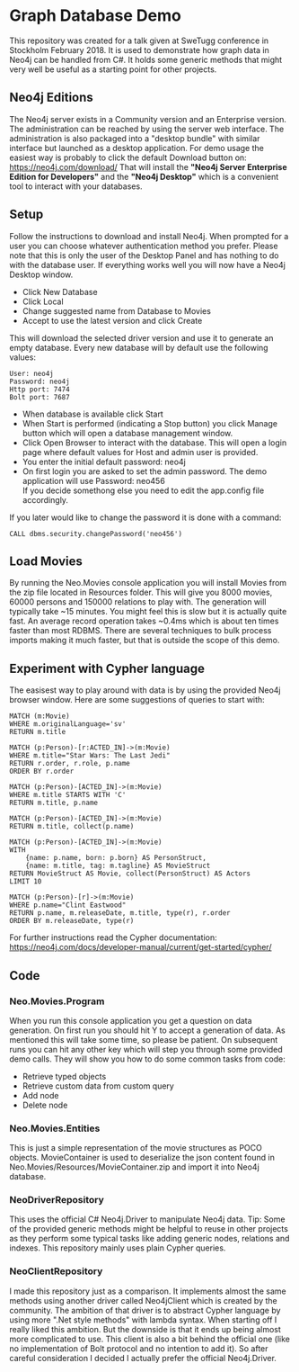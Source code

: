 # Graph Database Demo
This repository was created for a talk given at SweTugg conference in Stockholm February 2018. It is used to demonstrate how graph data in Neo4j can be handled from C#. It holds some generic methods that might very well be useful as a starting point for other projects.


## Neo4j Editions
The Neo4j server exists in a Community version and an Enterprise version.
The administration can be reached by using the server web interface.
The administration is also packaged into a "desktop bundle" with similar interface but launched as a desktop application.
For demo usage the easiest way is probably to click the default Download button on: https://neo4j.com/download/
That will install the **"Neo4j Server Enterprise Edition for Developers"** and the **"Neo4j Desktop"** which is a convenient tool to interact with your databases.


## Setup
Follow the instructions to download and install Neo4j.
When prompted for a user you can choose whatever authentication method you prefer. Please note that this is only the user of the Desktop Panel and has nothing to do with the database user.
If everything works well you will now have a Neo4j Desktop window.

- Click New Database
- Click Local
- Change suggested name from Database to Movies
- Accept to use the latest version and click Create

This will download the selected driver version and use it to generate an empty database.
Every new database will by default use the following values:

    User: neo4j
    Password: neo4j
    Http port: 7474
    Bolt port: 7687

- When database is available click Start
- When Start is performed (indicating a Stop button) you click Manage button which will open a database management window.
- Click Open Browser to interact with the database. This will open a login page where default values for Host and admin user is provided.
- You enter the initial default password: neo4j
- On first login you are asked to set the admin password. The demo application will use Password: neo456  
If you decide somethong else you need to edit the app.config file accordingly.

If you later would like to change the password it is done with a command:

	CALL dbms.security.changePassword('neo456')


## Load Movies
By running the Neo.Movies console application you will install Movies from the zip file located in Resources folder.
This will give you 8000 movies, 60000 persons and 150000 relations to play with. The generation will typically take ~15 minutes. You might feel this is slow but it is actually quite fast. An average record operation takes ~0.4ms which is about ten times faster than most RDBMS. There are several techniques to bulk process imports making it much faster, but that is outside the scope of this demo.


## Experiment with Cypher language
The easisest way to play around with data is by using the provided Neo4j browser window.
Here are some suggestions of queries to start with:

```
MATCH (m:Movie)
WHERE m.originalLanguage='sv'
RETURN m.title

MATCH (p:Person)-[r:ACTED_IN]->(m:Movie)
WHERE m.title="Star Wars: The Last Jedi" 
RETURN r.order, r.role, p.name
ORDER BY r.order

MATCH (p:Person)-[ACTED_IN]->(m:Movie)
WHERE m.title STARTS WITH 'C'
RETURN m.title, p.name

MATCH (p:Person)-[ACTED_IN]->(m:Movie)
RETURN m.title, collect(p.name)

MATCH (p:Person)-[ACTED_IN]->(m:Movie)
WITH
    {name: p.name, born: p.born} AS PersonStruct,
    {name: m.title, tag: m.tagline} AS MovieStruct
RETURN MovieStruct AS Movie, collect(PersonStruct) AS Actors
LIMIT 10

MATCH (p:Person)-[r]->(m:Movie)
WHERE p.name="Clint Eastwood"
RETURN p.name, m.releaseDate, m.title, type(r), r.order
ORDER BY m.releaseDate, type(r)
```

For further instructions read the Cypher documentation:
https://neo4j.com/docs/developer-manual/current/get-started/cypher/



## Code

### Neo.Movies.Program
When you run this console application you get a question on data generation. On first run you should hit Y to accept a generation of data. As mentioned this will take some time, so please be patient. On subsequent runs you can hit any other key which will step you through some provided demo calls. They will show you how to do some common tasks from code:
- Retrieve typed objects
- Retrieve custom data from custom query
- Add node
- Delete node

### Neo.Movies.Entities
This is just a simple representation of the movie structures as POCO objects.
MovieContainer is used to deserialize the json content found in Neo.Movies/Resources/MovieContainer.zip and import it into Neo4j database.

### NeoDriverRepository
This uses the official C# Neo4j.Driver to manipulate Neo4j data.
Tip: Some of the provided generic methods might be helpful to reuse in other projects as they perform some typical tasks like adding generic nodes, relations and indexes.
This repository mainly uses plain Cypher queries.

### NeoClientRepository
I made this repository just as a comparison. It implements almost the same methods using another driver called Neo4jClient which is created by the community.
The ambition of that driver is to abstract Cypher language by using more ".Net style methods" with lambda syntax. When starting off I really liked this ambition. But the downside is that it ends up being almost more complicated to use. This client is also a bit behind the official one (like no implementation of Bolt protocol and no intention to add it). So after careful consideration I decided I actually prefer the official Neo4j.Driver.